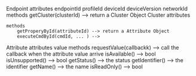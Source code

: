 Endpoint
    attributes
        endpointId
        profileId
        deviceId
        deviceVersion
        networkId
    methods
        getCluster(clusterId) --> return a Cluster Object
Cluster
    attributes

    methods
        getProperyById(attributeId) --> return a Attribute Object
        executeCmdById(cmdId, ... ) -->

Attribute
    attributes
        value
    methods
        requestValue(callbackk) --> call the callback when the attribute value arrive
        isAvailable() --> bool
        isUnsupported() --> bool
        getStatus() --> the status
        getIdentifier() --> the identifier
        getName() --> the name
        isReadOnly() --> bool


